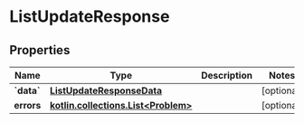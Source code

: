 
# ListUpdateResponse

## Properties
Name | Type | Description | Notes
------------ | ------------- | ------------- | -------------
**&#x60;data&#x60;** | [**ListUpdateResponseData**](ListUpdateResponseData.md) |  |  [optional]
**errors** | [**kotlin.collections.List&lt;Problem&gt;**](Problem.md) |  |  [optional]



